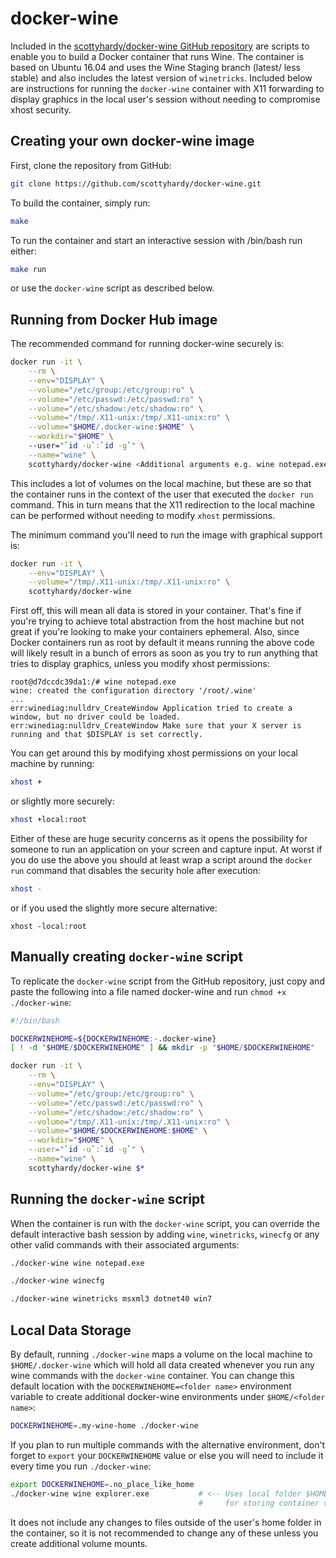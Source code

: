 docker-wine
===========

Included in the [scottyhardy/docker-wine GitHub repository](https://github.com/scottyhardy/docker-wine) 
are scripts to enable you to build a Docker container that runs Wine. The 
container is based on Ubuntu 16.04 and uses the Wine Staging branch (latest/
less stable) and also includes the latest version of `winetricks`. Included 
below are instructions for running the `docker-wine` container with X11 
forwarding to display graphics in the local user's session without needing to 
compromise xhost security.

Creating your own docker-wine image
-----------------------------------
First, clone the repository from GitHub:
```bash
git clone https://github.com/scottyhardy/docker-wine.git
```

To build the container, simply run:
```bash
make
```

To run the container and start an interactive session with /bin/bash run either:
```bash
make run
```
or use the `docker-wine` script as described below.

Running from Docker Hub image
-----------------------------
The recommended command for running docker-wine securely is:
```bash
docker run -it \
    --rm \
    --env="DISPLAY" \
    --volume="/etc/group:/etc/group:ro" \
    --volume="/etc/passwd:/etc/passwd:ro" \
    --volume="/etc/shadow:/etc/shadow:ro" \
    --volume="/tmp/.X11-unix:/tmp/.X11-unix:ro" \
    --volume="$HOME/.docker-wine:$HOME" \
    --workdir="$HOME" \ 
    --user="`id -u`:`id -g`" \
    --name="wine" \
    scottyhardy/docker-wine <Additional arguments e.g. wine notepad.exe>
```
This includes a lot of volumes on the local machine, but these are so that the 
container runs in the context of the user that executed the `docker run` 
command.  This in turn means that the X11 redirection to the local machine can 
be performed without needing to modify `xhost` permissions.

The minimum command you'll need to run the image with graphical support is:
```bash
docker run -it \
    --env="DISPLAY" \
    --volume="/tmp/.X11-unix:/tmp/.X11-unix:ro" \
    scottyhardy/docker-wine
```
First off, this will mean all data is stored in your container.  That's fine if 
you're trying to achieve total abstraction from the host machine but not great 
if you're looking to make your containers ephemeral.
Also, since Docker containers run as root by default it means running the above
code will likely result in a bunch of errors as soon as you try to run anything 
that tries to display graphics, unless you modify xhost permissions:
```
root@d7dccdc39da1:/# wine notepad.exe
wine: created the configuration directory '/root/.wine'
...
err:winediag:nulldrv_CreateWindow Application tried to create a window, but no driver could be loaded.
err:winediag:nulldrv_CreateWindow Make sure that your X server is running and that $DISPLAY is set correctly.
```
You can get around this by modifying xhost permissions on your local machine by running:
```bash
xhost +
```
or slightly more securely:
```bash
xhost +local:root
```
Either of these are huge security concerns as it opens the possibility for 
someone to run an application on your screen and capture input.  At worst if 
you do use the above you should at least wrap a script around the `docker run` 
command that disables the security hole after execution:
```bash
xhost -
```
or if you used the slightly more secure alternative:
```
xhost -local:root
```

Manually creating `docker-wine` script
--------------------------------------
To replicate the `docker-wine` script from the GitHub repository, just copy and paste 
the following into a file named docker-wine and run `chmod +x ./docker-wine`:
```bash
#!/bin/bash

DOCKERWINEHOME=${DOCKERWINEHOME:-.docker-wine}
[ ! -d "$HOME/$DOCKERWINEHOME" ] && mkdir -p "$HOME/$DOCKERWINEHOME"

docker run -it \
    --rm \
    --env="DISPLAY" \
    --volume="/etc/group:/etc/group:ro" \
    --volume="/etc/passwd:/etc/passwd:ro" \
    --volume="/etc/shadow:/etc/shadow:ro" \
    --volume="/tmp/.X11-unix:/tmp/.X11-unix:ro" \
    --volume="$HOME/$DOCKERWINEHOME:$HOME" \
    --workdir="$HOME" \
    --user="`id -u`:`id -g`" \
    --name="wine" \
    scottyhardy/docker-wine $*
```

Running the `docker-wine` script
--------------------------------
When the container is run with the `docker-wine` script, you can override the 
default interactive bash session by adding `wine`, `winetricks`, `winecfg` or 
any other valid commands with their associated arguments:
```bash
./docker-wine wine notepad.exe
```
```bash
./docker-wine winecfg
```
```bash
./docker-wine winetricks msxml3 dotnet40 win7
```

Local Data Storage
------------------
By default, running `./docker-wine` maps a volume on the local machine to 
`$HOME/.docker-wine` which will hold all data created whenever you run any wine 
commands with the `docker-wine` container.  You can change this default 
location with the `DOCKERWINEHOME=<folder name>` environment variable to create 
additional docker-wine environments under `$HOME/<folder name>`:
```bash
DOCKERWINEHOME=.my-wine-home ./docker-wine
```
If you plan to run multiple commands with the alternative environment, don't 
forget to `export` your `DOCKERWINEHOME` value or else you will need to include 
it every time you run `./docker-wine`:
```bash
export DOCKERWINEHOME=.no_place_like_home
./docker-wine wine explorer.exe           # <-- Uses local folder $HOME/.no_place_like_home
                                          #     for storing container volume
```
It does not include any changes to files outside of the user's home folder in 
the container, so it is not recommended to change any of these unless you 
create additional volume mounts. 
